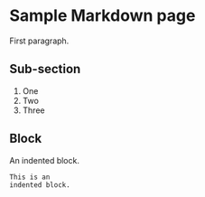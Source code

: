 # Sample Markdown page

First paragraph.

## Sub-section

1. One
1. Two
1. Three

## Block

An indented block.

    This is an
    indented block.
